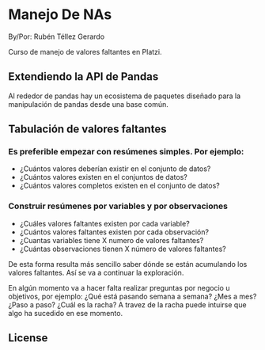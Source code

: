 # Manejo De NAs

By/Por: Rubén Téllez Gerardo

Curso de manejo de valores faltantes en Platzi.

## Extendiendo la API de Pandas

Al rededor de pandas hay un ecosistema de paquetes diseñado para la manipulación de pandas desde una base común.

## Tabulación de valores faltantes

### Es preferible empezar con resúmenes simples. Por ejemplo: 

- ¿Cuántos valores deberían existir en el conjunto de datos?
- ¿Cuántos valores existen en el conjuntos de datos?
- ¿Cuántos valores completos existen en el conjunto de datos?

### Construir resúmenes por variables y por observaciones

- ¿Cuáles valores faltantes existen por cada variable?
- ¿Cuántos valores faltantes existen por cada observación?
- ¿Cuantas variables tiene X numero de valores faltantes?
- ¿Cuántas observaciones tienen X número de valores faltantes?

De esta forma resulta más sencillo saber dónde se están acumulando los valores faltantes. Así se va a continuar la exploración.

En algún momento va a hacer falta realizar preguntas por negocio u objetivos, por ejemplo: ¿Qué está pasando semana a semana? ¿Mes a mes? ¿Paso a paso? ¿Cuál es la racha?
A travez de la racha puede intuirse que algo ha sucedido en ese momento.



## License


